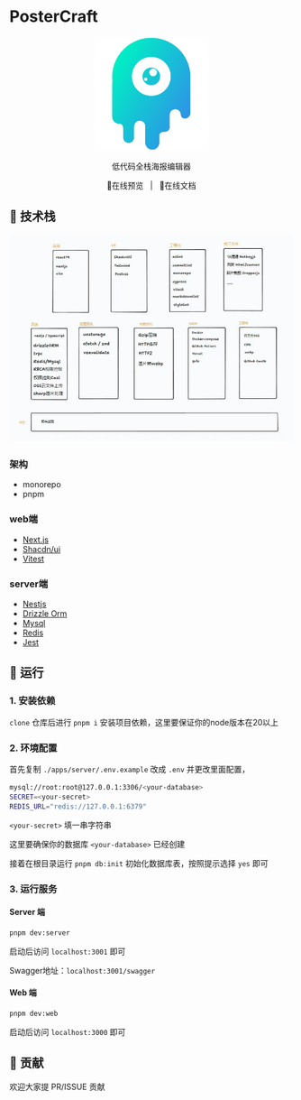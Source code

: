 # PosterCraft

<div align="center">
  <img src="./public/assets/logo.png" width="40%"/>
  <p>低代码全栈海报编辑器</p>
  <a href="https://poster-craft.leostar.top" style="text-decoration: none;">👀在线预览</a>&nbsp;&nbsp;
  |&nbsp;&nbsp;
  <a href="https://poster-craft-docs.vercel.app/" style="text-decoration: none;">📃在线文档</a>
</div>

## 🎯 技术栈

![techStack](/public/screenshot/techStack.jpg)

### 架构

- monorepo
- pnpm

### web端

- [Next.js](https://nextjs.org/)
- [Shacdn/ui](https://ui.shadcn.com/)
- [Vitest](https://vitest.dev/)

### server端

- [Nestjs](https://docs.nestjs.com/)
- [Drizzle Orm](https://orm.drizzle.team/)
- [Mysql](https://www.mysql.com/cn/)
- [Redis](https://redis.io/)
- [Jest](https://jestjs.io/)

## 🚀 运行

### 1. 安装依赖

`clone` 仓库后进行 `pnpm i` 安装项目依赖，这里要保证你的node版本在20以上

### 2. 环境配置

首先复制 `./apps/server/.env.example` 改成 `.env` 并更改里面配置，

```bash
mysql://root:root@127.0.0.1:3306/<your-database>
SECRET=<your-secret>
REDIS_URL="redis://127.0.0.1:6379"
```

`<your-secret>` 填一串字符串

这里要确保你的数据库 `<your-database>` 已经创建

接着在根目录运行 `pnpm db:init` 初始化数据库表，按照提示选择 `yes` 即可

### 3. 运行服务

#### Server 端

```bash
pnpm dev:server
```

启动后访问 `localhost:3001` 即可

Swagger地址：`localhost:3001/swagger`

#### Web 端

```bash
pnpm dev:web
```

启动后访问 `localhost:3000` 即可

## 💖 贡献

欢迎大家提 PR/ISSUE 贡献
